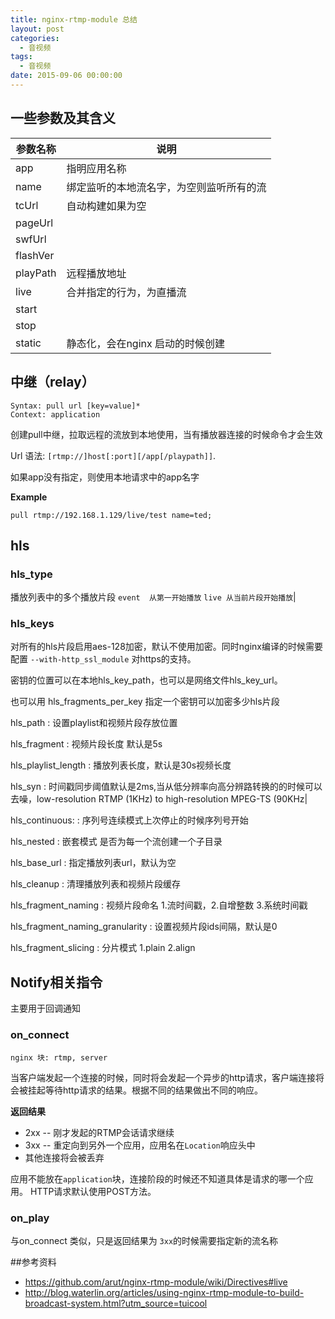```yaml
---
title: nginx-rtmp-module 总结
layout: post
categories:
  - 音视频
tags:
  - 音视频
date: 2015-09-06 00:00:00
---
```


## 一些参数及其含义

| 参数名称 | 说明                                     |
| -------- | ---------------------------------------- |
| app      | 指明应用名称                             |
| name     | 绑定监听的本地流名字，为空则监听所有的流 |
| tcUrl    | 自动构建如果为空                         |
| pageUrl  |                                          |
| swfUrl   |                                          |
| flashVer |                                          |
| playPath | 远程播放地址                             |
| live     | 合并指定的行为，为直播流                 |
| start    |                                          |
| stop     |                                          |
| static   | 静态化，会在nginx 启动的时候创建         |


## 中继（relay）
    Syntax: pull url [key=value]*
    Context: application

创建pull中继，拉取远程的流放到本地使用，当有播放器连接的时候命令才会生效

Url 语法: `[rtmp://]host[:port][/app[/playpath]]`.

如果app没有指定，则使用本地请求中的app名字




**Example**

    pull rtmp://192.168.1.129/live/test name=ted;

## hls

### hls_type
播放列表中的多个播放片段 `event  从第一开始播放` `live 从当前片段开始播放`|

<!-- 播放列表什么个意思？
有什么参数配置？代表什么意思？ -->
### hls_keys 

对所有的hls片段启用aes-128加密，默认不使用加密。同时nginx编译的时候需要配置 `--with-http_ssl_module`  对https的支持。

密钥的位置可以在本地hls_key_path，也可以是网络文件hls_key_url。

也可以用 hls_fragments_per_key 指定一个密钥可以加密多少hls片段





hls_path
: 设置playlist和视频片段存放位置

hls_fragment
: 视频片段长度 默认是5s

hls_playlist_length
: 播放列表长度，默认是30s视频长度

hls_syn
: 时间戳同步阈值默认是2ms,当从低分辨率向高分辨路转换的的时候可以去噪，low-resolution RTMP (1KHz) to high-resolution MPEG-TS (90KHz|

hls_continuous:
: 序列号连续模式上次停止的时候序列号开始

hls_nested
: 嵌套模式 是否为每一个流创建一个子目录

hls_base_url
: 指定播放列表url，默认为空

hls_cleanup
: 清理播放列表和视频片段缓存

hls_fragment_naming
: 视频片段命名 1.流时间戳，2.自增整数 3.系统时间戳

hls_fragment_naming_granularity
: 设置视频片段ids间隔，默认是0

hls_fragment_slicing
: 分片模式    1.plain 2.align




## Notify相关指令
主要用于回调通知
### on_connect

    nginx 块: rtmp, server

当客户端发起一个连接的时候，同时将会发起一个异步的http请求，客户端连接将会被挂起等待http请求的结果。根据不同的结果做出不同的响应。

**返回结果**
- 2xx -- 刚才发起的RTMP会话请求继续
- 3xx -- 重定向到另外一个应用，应用名在`Location`响应头中
- 其他连接将会被丢弃

应用不能放在`application`块，连接阶段的时候还不知道具体是请求的哪一个应用。
HTTP请求默认使用POST方法。


### on_play
与on_connect 类似，只是返回结果为 `3xx`的时候需要指定新的流名称


##参考资料
- https://github.com/arut/nginx-rtmp-module/wiki/Directives#live
- http://blog.waterlin.org/articles/using-nginx-rtmp-module-to-build-broadcast-system.html?utm_source=tuicool
